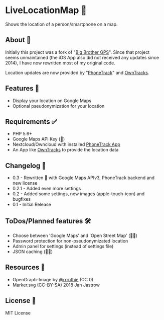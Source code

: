 # LiveLocationMap 📍
Shows the location of a person/smartphone on a map.

## About 🐝
Initially this project was a fork of "[Big Brother GPS](http://bk.gnarf.org/creativity/bigbrothergps/)".
Since that project seems unmaintained (the iOS App also did not received any updates since 2014), I have now rewritten most of my original code.

Location updates are now provided by "[PhoneTrack](https://gitlab.com/eneiluj/phonetrack-oc)" and [OwnTracks](http://owntracks.org).

## Features 📖
* Display your location on Google Maps
* Optional pseudonymization for your location

## Requirements ✅
* PHP 5.6+
* Google Maps API Key ([🔑](https://developers.google.com/maps/documentation/javascript/get-api-key))
* Nextcloud/Owncloud with installed [PhoneTrack App](https://gitlab.com/eneiluj/phonetrack-oc)
* An App like [OwnTracks](http://owntracks.org) to provide the location data

## Changelog 📝
* 0.3 - Rewritten 🎉 with Google Maps APIv3, PhoneTrack backend and new license
* 0.2.1 - Added even more settings
* 0.2 - Added some settings, new images (apple-touch-icon) and bugfixes
* 0.1 - Initial Release

## ToDos/Planned features 🛠
* Choose between 'Google Maps' and 'Open Street Map' (🤷‍♂)
* Password protection for non-pseudonymizated location
* Admin panel for settings (instead of settings file)
* JSON caching (🤷‍♂)

## Resources 💖
* OpenGraph-Image by [@rrruthie](https://unsplash.com/photos/a6mfMjCFkII) (CC 0)
* Marker.svg (CC-BY-SA) 2018 Jan Jastrow

## License 📜
MIT License
